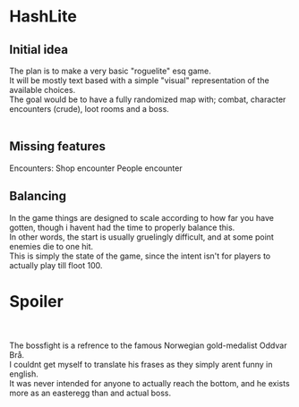 # HashLite

## Initial idea
The plan is to make a very basic "roguelite" esq game. <br />
It will be mostly text based with a simple "visual" representation of the available choices. <br />
The goal would be to have a fully randomized map with; combat, character encounters (crude), loot rooms and a boss. <br />
<br />

## Missing features
Encounters: 
    Shop encounter
    People encounter
## Balancing
In the game things are designed to scale according to how far you have gotten, though i havent had the time to properly balance this. <br />
In other words, the start is usually gruelingly difficult, and at some point enemies die to one hit. <br />
This is simply the state of the game, since the intent isn't for players to actually play till floot 100.

# Spoiler
<br /><br />
The bossfight is a refrence to the famous Norwegian gold-medalist Oddvar Brå.<br />
I couldnt get myself to translate his frases as they simply arent funny in english.<br />
It was never intended for anyone to actually reach the bottom, and he exists more as an easteregg than and actual boss.<br />